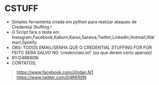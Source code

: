 # CSTUFF
- Simples ferramenta criada em python para realizar ataques de Credential Stuffing !
- O Script fará o teste em Instagram,Facebook,Kabum,Kanui,Saraiva,Twitter,Linkedin,Hotmail,Walmart,Spotify.
- OBS: TODOS EMAIL/SENHA QUE O CREDENTIAL STUFFING FOR FOR FEITO SERÁ SALVO NO 'credenciais.txt' (os que derem certo apenas)!
- BY:D4RKR0N
- CONTATOS;
 > https://www.facebook.com/J0rdan.NT
 > https://www.twitter.com/D4RKR0N
 

